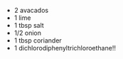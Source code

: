 * 2 avacados
* 1 lime
* 1 tbsp salt
* 1/2 onion
* 1 tbsp coriander
* 1 dichlorodiphenyltrichloroethane!!